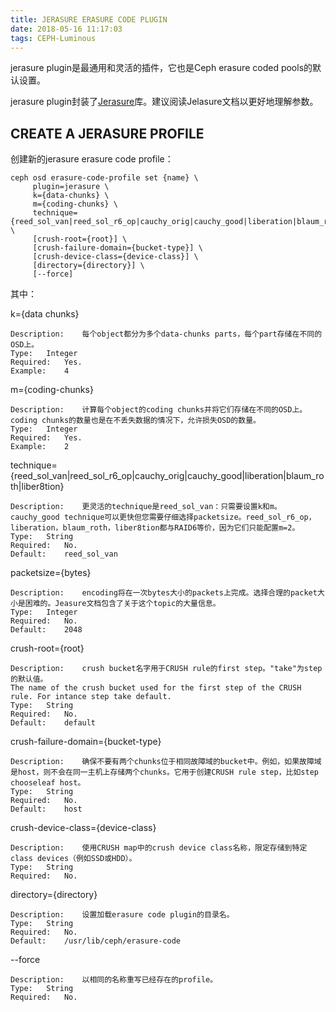 ```yaml
---
title: JERASURE ERASURE CODE PLUGIN
date: 2018-05-16 11:17:03
tags: CEPH-Luminous
---
```


jerasure plugin是最通用和灵活的插件，它也是Ceph erasure coded pools的默认设置。

jerasure plugin封装了[Jerasure](http://jerasure.org/)库。建议阅读Jelasure文档以更好地理解参数。

## CREATE A JERASURE PROFILE

创建新的jerasure erasure code profile：

````
ceph osd erasure-code-profile set {name} \
     plugin=jerasure \
     k={data-chunks} \
     m={coding-chunks} \
     technique={reed_sol_van|reed_sol_r6_op|cauchy_orig|cauchy_good|liberation|blaum_roth|liber8tion} \
     [crush-root={root}] \
     [crush-failure-domain={bucket-type}] \
     [crush-device-class={device-class}] \
     [directory={directory}] \
     [--force]
````

其中：

k={data chunks}

````
Description:	每个object都分为多个data-chunks parts，每个part存储在不同的OSD上。
Type:	Integer
Required:	Yes.
Example:	4
````

m={coding-chunks}

````
Description:	计算每个object的coding chunks并将它们存储在不同的OSD上。coding chunks的数量也是在不丢失数据的情况下，允许损失OSD的数量。
Type:	Integer
Required:	Yes.
Example:	2
````

technique={reed_sol_van|reed_sol_r6_op|cauchy_orig|cauchy_good|liberation|blaum_roth|liber8tion}

````
Description:	更灵活的technique是reed_sol_van：只需要设置k和m。cauchy_good technique可以更快但您需要仔细选择packetsize。reed_sol_r6_op，liberation，blaum_roth，liber8tion都与RAID6等价，因为它们只能配置m=2。
Type:	String
Required:	No.
Default:	reed_sol_van
````

packetsize={bytes}

````
Description:	encoding将在一次bytes大小的packets上完成。选择合理的packet大小是困难的。Jeasure文档包含了关于这个topic的大量信息。
Type:	Integer
Required:	No.
Default:	2048
````

crush-root={root}

````
Description:	crush bucket名字用于CRUSH rule的first step。"take"为step的默认值。
The name of the crush bucket used for the first step of the CRUSH rule. For intance step take default.
Type:	String
Required:	No.
Default:	default
````

crush-failure-domain={bucket-type}

````
Description:	确保不要有两个chunks位于相同故障域的bucket中。例如，如果故障域是host，则不会在同一主机上存储两个chunks。它用于创建CRUSH rule step，比如step chooseleaf host。
Type:	String
Required:	No.
Default:	host
````

crush-device-class={device-class}

````
Description:	使用CRUSH map中的crush device class名称，限定存储到特定class devices（例如SSD或HDD）。
Type:	String
Required:	No.
````

directory={directory}

````
Description:	设置加载erasure code plugin的目录名。
Type:	String
Required:	No.
Default:	/usr/lib/ceph/erasure-code
````

--force

````
Description:	以相同的名称重写已经存在的profile。
Type:	String
Required:	No.
````
